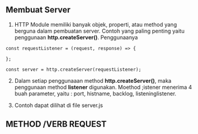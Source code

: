 ## Membuat Server

1. HTTP Module memiliki banyak objek, properti, atau method yang berguna dalam pembuatan server. Contoh yang paling penting yaitu penggunaan **http.createServer()**.
   Penggunaanya

```
const requestListener = (request, response) => {

};

const server = http.createServer(requestListener);
```

2. Dalam setiap penggunaaan method **http.createServer()**, maka penggunaan method **listener** digunakan. Moethod ;istener menerima 4 buah parameter, yaitu : port, histname, backlog, listeninglistener.

3. Contoh dapat dilihat di file server.js

## METHOD /VERB REQUEST
